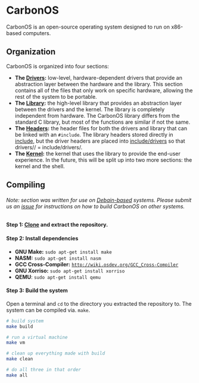 # CarbonOS
CarbonOS is an open-source operating system designed to run on x86-based computers.

## Organization
CarbonOS is organized into four sections:
* **The [Drivers](drivers):** low-level, hardware-dependent drivers that provide an abstraction layer between the hardware and the library. This section contains all of the files that only work on specific hardware, allowing the rest of the system to be portable.
* **The [Library](library):** the high-level library that provides an abstraction layer between the drivers and the kernel. The library is completely independent from hardware. The CarbonOS library differs from the standard C library, but most of the functions are similar if not the same.
* **The [Headers](include):** the header files for both the drivers and library that can be linked with an `#include`. The library headers stored directly in [include](include), but the driver headers are placed into [include/drivers](include/drivers) so that drivers/<feature>/<hardware device> = include/drivers/<feature>.
* **The [Kernel](kernel):** the kernel that uses the library to provide the end-user experience. In the future, this will be split up into two more sections: the kernel and the shell.

## Compiling
###### Note: section was written for use on [Debain-based](https://www.debian.org) systems. Please submit us an [issue](issues) for instructions on how to build CarbonOS on other systems.

#### Step 1: [Clone](https://github.com/DavidAylaian/CarbonOS/archive/master.zip) and extract the repository.

#### Step 2: Install dependencies
* **GNU Make:** `sudo apt-get install make`
* **NASM:** `sudo apt-get install nasm`
* **GCC Cross-Compiler:** [`http://wiki.osdev.org/GCC_Cross-Compiler`](http://wiki.osdev.org/GCC_Cross-Compiler)
* **GNU Xorriso:** `sudo apt-get install xorriso`
* **QEMU**: `sudo apt-get install qemu`

#### Step 3: Build the system
Open a terminal and `cd` to the directory you extracted the repository to. The system can be compiled via. `make`.

```bash
# build system
make build

# run a virtual machine
make vm

# clean up everything made with build
make clean

# do all three in that order
make all
```
